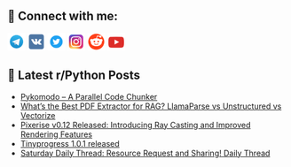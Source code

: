## 🔎 Connect with me:
[<img src="https://github.com/bullbesh/bullbesh/blob/main/images/Telegram.png" width="32" height="32" />](https://t.me/bullbesh)
[<img src="https://github.com/bullbesh/bullbesh/blob/main/images/VK.png" width="32" height="32" />](https://vk.com/bullbesh)
[<img src="https://github.com/bullbesh/bullbesh/blob/main/images/Twitter.png" width="32" height="32" />](https://twitter.com/bullbesh1)
[<img src="https://github.com/bullbesh/bullbesh/blob/main/images/Instagram.png" width="32" height="32" />](https://www.instagram.com/bullbesh)
[<img src="https://github.com/bullbesh/bullbesh/blob/main/images/Reddit.png" width="32" height="32" />](https://www.reddit.com/user/bullbesh)
[<img src="https://github.com/bullbesh/bullbesh/blob/main/images/YouTube.png" width="32" height="32" />](https://www.youtube.com/channel/UCtfjRs6uzgq5mfm8S06WTcg)

## 📕 Latest r/Python Posts
<!-- BLOG-POST-LIST:START -->
- [Pykomodo – A Parallel Code Chunker](https://www.reddit.com/r/Python/comments/1ivlrys/pykomodo_a_parallel_code_chunker/)
- [What’s the Best PDF Extractor for RAG? LlamaParse vs Unstructured vs Vectorize](https://www.reddit.com/r/Python/comments/1ivfcm8/whats_the_best_pdf_extractor_for_rag_llamaparse/)
- [Pixerise v0.12 Released: Introducing Ray Casting and Improved Rendering Features](https://www.reddit.com/r/Python/comments/1ivdslk/pixerise_v012_released_introducing_ray_casting/)
- [Tinyprogress 1.0.1 released](https://www.reddit.com/r/Python/comments/1ivclq9/tinyprogress_101_released/)
- [Saturday Daily Thread: Resource Request and Sharing! Daily Thread](https://www.reddit.com/r/Python/comments/1iv5pd3/saturday_daily_thread_resource_request_and/)
<!-- BLOG-POST-LIST:END -->
